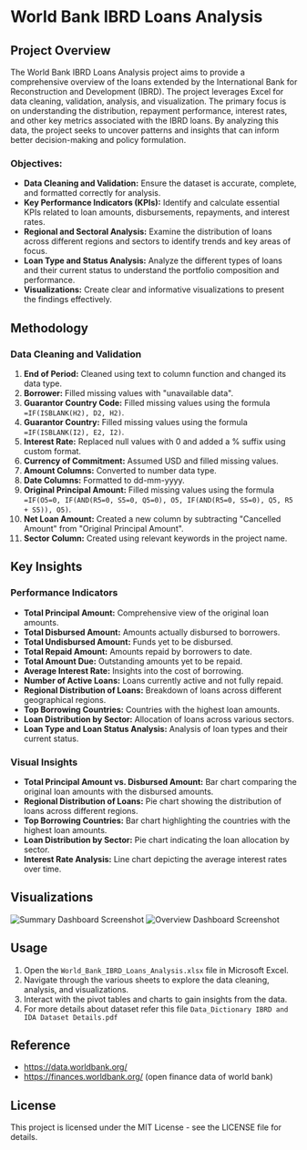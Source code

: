 # World Bank IBRD Loans Analysis

## Project Overview
The World Bank IBRD Loans Analysis project aims to provide a comprehensive overview of the loans extended by the International Bank for Reconstruction and Development (IBRD). The project leverages Excel for data cleaning, validation, analysis, and visualization. The primary focus is on understanding the distribution, repayment performance, interest rates, and other key metrics associated with the IBRD loans. By analyzing this data, the project seeks to uncover patterns and insights that can inform better decision-making and policy formulation.

### Objectives:
- **Data Cleaning and Validation:** Ensure the dataset is accurate, complete, and formatted correctly for analysis.
- **Key Performance Indicators (KPIs):** Identify and calculate essential KPIs related to loan amounts, disbursements, repayments, and interest rates.
- **Regional and Sectoral Analysis:** Examine the distribution of loans across different regions and sectors to identify trends and key areas of focus.
- **Loan Type and Status Analysis:** Analyze the different types of loans and their current status to understand the portfolio composition and performance.
- **Visualizations:** Create clear and informative visualizations to present the findings effectively.

## Methodology

### Data Cleaning and Validation
1. **End of Period:** Cleaned using text to column function and changed its data type.
2. **Borrower:** Filled missing values with "unavailable data".
3. **Guarantor Country Code:** Filled missing values using the formula `=IF(ISBLANK(H2), D2, H2)`.
4. **Guarantor Country:** Filled missing values using the formula `=IF(ISBLANK(I2), E2, I2)`.
5. **Interest Rate:** Replaced null values with 0 and added a % suffix using custom format.
6. **Currency of Commitment:** Assumed USD and filled missing values.
7. **Amount Columns:** Converted to number data type.
8. **Date Columns:** Formatted to dd-mm-yyyy.
9. **Original Principal Amount:** Filled missing values using the formula `=IF(O5=0, IF(AND(R5=0, S5=0, Q5=0), O5, IF(AND(R5=0, S5=0), Q5, R5 + S5)), O5)`.
10. **Net Loan Amount:** Created a new column by subtracting "Cancelled Amount" from "Original Principal Amount".
11. **Sector Column:** Created using relevant keywords in the project name.

## Key Insights

### Performance Indicators
- **Total Principal Amount:** Comprehensive view of the original loan amounts.
- **Total Disbursed Amount:** Amounts actually disbursed to borrowers.
- **Total Undisbursed Amount:** Funds yet to be disbursed.
- **Total Repaid Amount:** Amounts repaid by borrowers to date.
- **Total Amount Due:** Outstanding amounts yet to be repaid.
- **Average Interest Rate:** Insights into the cost of borrowing.
- **Number of Active Loans:** Loans currently active and not fully repaid.
- **Regional Distribution of Loans:** Breakdown of loans across different geographical regions.
- **Top Borrowing Countries:** Countries with the highest loan amounts.
- **Loan Distribution by Sector:** Allocation of loans across various sectors.
- **Loan Type and Loan Status Analysis:** Analysis of loan types and their current status.

### Visual Insights
- **Total Principal Amount vs. Disbursed Amount:** Bar chart comparing the original loan amounts with the disbursed amounts.
- **Regional Distribution of Loans:** Pie chart showing the distribution of loans across different regions.
- **Top Borrowing Countries:** Bar chart highlighting the countries with the highest loan amounts.
- **Loan Distribution by Sector:** Pie chart indicating the loan allocation by sector.
- **Interest Rate Analysis:** Line chart depicting the average interest rates over time.

## Visualizations
![Summary Dashboard Screenshot](https://github.com/Shushankit007/World-Bank-IBRD-Loan-Analysis-using-Excel/blob/main/Overview%20Dashboard.png)
![Overview Dashboard Screenshot](https://github.com/Shushankit007/World-Bank-IBRD-Loan-Analysis-using-Excel/blob/main/Overview%20Dashboard.png)


## Usage
1. Open the `World_Bank_IBRD_Loans_Analysis.xlsx` file in Microsoft Excel.
2. Navigate through the various sheets to explore the data cleaning, analysis, and visualizations.
3. Interact with the pivot tables and charts to gain insights from the data.
4. For more details about dataset refer this file `Data_Dictionary IBRD and IDA Dataset Details.pdf`

## Reference
- https://data.worldbank.org/
- https://finances.worldbank.org/ (open finance data of world bank)
  
## License
This project is licensed under the MIT License - see the LICENSE file for details.

